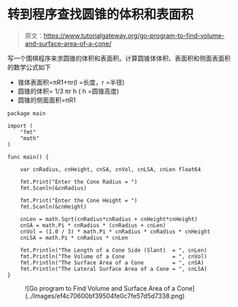 # 转到程序查找圆锥的体积和表面积

> 原文：<https://www.tutorialgateway.org/go-program-to-find-volume-and-surface-area-of-a-cone/>

写一个围棋程序来求圆锥的体积和表面积。计算圆锥体体积、表面积和侧面表面积的数学公式如下

*   锥体表面积=πR1+πr(l =长度，r =半径)
*   圆锥的体积= 1/3 πr h ( h =圆锥高度)
*   圆锥的侧面面积=πR1

```
package main

import (
    "fmt"
    "math"
)

func main() {

    var cnRadius, cnHeight, cnSA, cnVol, cnLSA, cnLen float64

    fmt.Print("Enter the Cone Radius = ")
    fmt.Scanln(&cnRadius)

    fmt.Print("Enter the Cone Height = ")
    fmt.Scanln(&cnHeight)

    cnLen = math.Sqrt(cnRadius*cnRadius + cnHeight*cnHeight)
    cnSA = math.Pi * cnRadius * (cnRadius + cnLen)
    cnVol = (1.0 / 3) * math.Pi * cnRadius * cnRadius * cnHeight
    cnLSA = math.Pi * cnRadius * cnLen

    fmt.Println("The Length of a Cone Side (Slant)  = ", cnLen)
    fmt.Println("The Volume of a Cone               = ", cnVol)
    fmt.Println("The Surface Area of a Cone         = ", cnSA)
    fmt.Println("The Lateral Surface Area of a Cone = ", cnLSA)
}
```

<figure class="wp-block-image size-large">![Go program to Find Volume and Surface Area of a Cone](../Images/ef4c70600bf39504fe0c7fe57d5d7338.png)</figure>